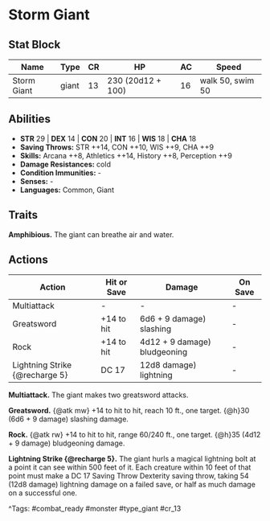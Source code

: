 # Storm Giant

## Stat Block

| Name | Type | CR | HP | AC | Speed |
|------|------|----|----|----|-------|
| Storm Giant | giant | 13 | 230 (20d12 + 100) | 16 | walk 50, swim 50 |

## Abilities

- **STR** 29 | **DEX** 14 | **CON** 20 | **INT** 16 | **WIS** 18 | **CHA** 18
- **Saving Throws:** STR ++14, CON ++10, WIS ++9, CHA ++9  
- **Skills:** Arcana ++8, Athletics ++14, History ++8, Perception ++9  
- **Damage Resistances:** cold  
- **Condition Immunities:** -  
- **Senses:** -  
- **Languages:** Common, Giant

## Traits

**Amphibious.** The giant can breathe air and water.


## Actions

| Action | Hit or Save | Damage | On Save |
|--------|--------------|--------|----------|
| Multiattack | - | - | - |
| Greatsword | +14 to hit | 6d6 + 9 damage) slashing | - |
| Rock | +14 to hit | 4d12 + 9 damage) bludgeoning | - |
| Lightning Strike {@recharge 5} | DC 17 | 12d8 damage) lightning | - |

**Multiattack.** The giant makes two greatsword attacks.

**Greatsword.** {@atk mw} +14 to hit to hit, reach 10 ft., one target. {@h}30 (6d6 + 9 damage) slashing damage.

**Rock.** {@atk rw} +14 to hit to hit, range 60/240 ft., one target. {@h}35 (4d12 + 9 damage) bludgeoning damage.

**Lightning Strike {@recharge 5}.** The giant hurls a magical lightning bolt at a point it can see within 500 feet of it. Each creature within 10 feet of that point must make a DC 17 Saving Throw Dexterity saving throw, taking 54 (12d8 damage) lightning damage on a failed save, or half as much damage on a successful one.


^Tags: #combat_ready #monster #type_giant #cr_13